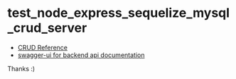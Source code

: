 # test_node_express_sequelize_mysql_crud_server
- [CRUD Reference](https://bezkoder.com/node-js-express-sequelize-mysql/)
- [swagger-ui for backend api documentation](https://swagger.io/)

Thanks :)
